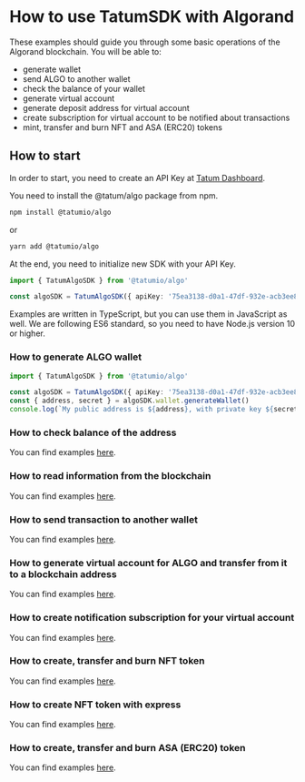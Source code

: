 # How to use TatumSDK with Algorand

These examples should guide you through some basic operations of the Algorand blockchain. You will be able to:

- generate wallet
- send ALGO to another wallet
- check the balance of your wallet
- generate virtual account
- generate deposit address for virtual account
- create subscription for virtual account to be notified about transactions
- mint, transfer and burn NFT and ASA (ERC20) tokens

## How to start

In order to start, you need to create an API Key at [Tatum Dashboard](https://dashboard.tatum.io).

You need to install the @tatum/algo package from npm.

```bash
npm install @tatumio/algo
```

or

```bash
yarn add @tatumio/algo
```

At the end, you need to initialize new SDK with your API Key.

```typescript
import { TatumAlgoSDK } from '@tatumio/algo'

const algoSDK = TatumAlgoSDK({ apiKey: '75ea3138-d0a1-47df-932e-acb3ee807dab' })
```

Examples are written in TypeScript, but you can use them in JavaScript as well. We are following ES6 standard, so you
need to have Node.js version 10 or higher.

### How to generate ALGO wallet

```typescript
import { TatumAlgoSDK } from '@tatumio/algo'

const algoSDK = TatumAlgoSDK({ apiKey: '75ea3138-d0a1-47df-932e-acb3ee807dab' })
const { address, secret } = algoSDK.wallet.generateWallet()
console.log(`My public address is ${address}, with private key ${secret}.`)
```

### How to check balance of the address

You can find examples [here](./src/app/algo.balance.example.ts).

### How to read information from the blockchain

You can find examples [here](./src/app/algo.blockchain.example.ts).

### How to send transaction to another wallet

You can find examples [here](./src/app/algo.tx.example.ts).

### How to generate virtual account for ALGO and transfer from it to a blockchain address

You can find examples [here](./src/app/algo.virtualAccount.example.ts).

### How to create notification subscription for your virtual account

You can find examples [here](./src/app/algo.subscriptions.example.ts).

### How to create, transfer and burn NFT token

You can find examples [here](./src/app/algo.nft.example.ts).

### How to create NFT token with express

You can find examples [here](./src/app/algo.nft.express.mint.example.ts).

### How to create, transfer and burn ASA (ERC20) token

You can find examples [here](./src/app/algo.asa.example.ts).
